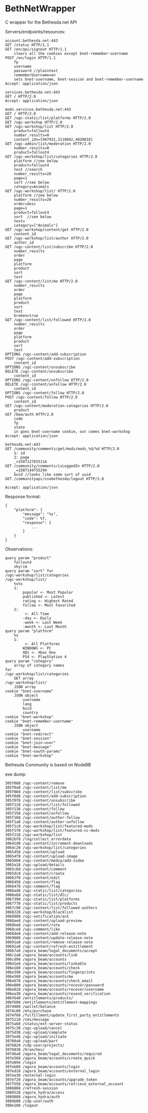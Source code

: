 # BethNetWrapper
C wrapper for the Bethesda.net API

Servers/endpoints/resources:

	account.bethesda.net:443
	GET /status HTTP/1.1
	GET /en/api/signout HTTP/1.1
		clears all the cookies except bnet-remember-username
	POST /en/login HTTP/1.1
		fp
		username
		password //plaintext
		rememberUsername=on
		sets bnet-username, bnet-session and bnet-remember-username
	Accept: application/json

	services.bethesda.net:443
	GET / HTTP/2.0
	Accept: application/json
	
	mods.services.bethesda.net:443
	GET / HTTP/2.0
	GET /ugc-static/list/platforms HTTP/2.0
	GET /ugc-workshop HTTP/2.0
	GET /ugc-workshop/list HTTP/2.0
		product=fallout4
		number_results=0
		content_ids=[947931,3110042,4020018]
	GET /ugc-admin/list/moderation HTTP/2.0
		number_results=0
		product=fallout4
	GET /ugc-workshop/list/categories HTTP/2.0
		platform //see below
		product=fallout4
		text //search
		number_results=20
		page=1
		sort //see below
		category=Animals
	GET /ugc-workshop/list/ HTTP/2.0
		platform //see below
		number_results=20
		order=desc
		page=1
		product=fallout4
		sort  //see below
		text=
		category=["Animals"]
	GET /ugc-workshop/content/get HTTP/2.0
		content_id
	GET /ugc-workshop/list/author HTTP/2.0
		author_id
	GET /ugc-content/list/subscribe HTTP/2.0
		number_results
		order
		page
		platform
		product
		sort
		text
	GET /ugc-content/list/me HTTP/2.0
		number_results
		order
		page
		platform
		product
		sort
		text
		broken=true
	GET /ugc-content/list/followed HTTP/2.0
		number_results
		order
		page
		platform
		product
		sort
		text
	OPTIONS /ugc-content/add-subscription
	POST /ugc-content/add-subscription
		content_id
	OPTIONS /ugc-content/unsubscribe
	DELETE /ugc-content/unsubscribe
		content_id
	OPTIONS /ugc-content/unfollow HTTP/2.0
	DELETE /ugc-content/unfollow HTTP/2.0
		content_id
	OPTIONS /ugc-content/follow HTTP/2.0
	POST /ugc-content/follow HTTP/2.0
		content_id
	GET /ugc-content/moderation-categories HTTP/2.0
		product
	GET /bwa/auth HTTP/2.0
		code
		fp
		state
		in goes bnet-username cookie, out comes bnet-workshop
	Accept: application/json

	bethesda.net:443
	GET /community/comments/get/mods/mods_%d/%d HTTP/2.0
		1: id
		2: page
		_=1507127655114
	GET /community/comments/isLoggedIn HTTP/2.0
		_=1507144755294
		buid //looks like some sort of uuid
	GET /communityapi/ssobethesda/logout HTTP/2.0
		
	Accept: application/json
	
Response format:

	{
		"platform": {
			"message": "%s",
			"code": %f,
			"response": {
				...
			}
		}
	}

Observations:

	query param "product"
		fallout4
		skyrim
	query param "sort" for
	/ugc-workshop/list/categories
	/ugc-workshop/list/
		%s%s
		1:
			popular <- Most Popular
			published <- Latest
			rating <- Highest Rated
			follow <- Most Favorited
		2:
			 <- All Time
			-day <- Daily
			-week <- Last Week
			-month <- Last Month
	query param "platform"
		%s
		1:
			 <- All Platforms
			WINDOWS <- PC
			XB1 <- Xbox One
			PS4 <- PlayStation 4
	query param "category"
		array of category names
	for
	/ugc-workshop/list/categories
		GET array
	/ugc-workshop/list/
		JSON array
	cookie "bnet-username"
		JSON object
			username
			lang
			buid
			country
	cookie "bnet-workshop"		
	cookie "bnet-remember-username"
		JSON object
			username
	cookie "bnet-redirect"
	cookie "bnet-session"
	cookie "bnet-join-user"
	cookie "bnet-message"
	cookie "bnet-oauth-params"
	cookie "bnet-workshop"

Bethesda Community is based on NodeBB

exe dump:

	305f088 /ugc-content/remove
	305f0a0 /ugc-content/list/me
	305f0b8 /ugc-content/list/subscribe
	305f0d8 /ugc-content/add-subscription
	305f0f8 /ugc-content/unsubscribe
	305f118 /ugc-content/list/followed
	305f138 /ugc-content/follow
	305f150 /ugc-content/unfollow
	305f168 /ugc-content/author-follow
	305f1a8 /ugc-content/author-unfollow
	305f1c8 /ugc-workshop/list/featured-mods
	305f1f0 /ugc-workshop/list/featured-cc-mods
	305f218 /ugc-workshop/list
	3062bf8 /log/collect_errordata
	30641d0 /ugc-content/increment-downloads
	3064c20 /ugc-workshop/list/categories
	3065458 /ugc-content/upload
	30654f0 /ugc-content/upload-image
	30656b8 /ugc-content/media/add-video
	3065a18 /ugc-upload/details
	3065cb0 /ugc-content/comment
	3065dc8 /ugc-content/create
	30662f0 /ugc-content/edit
	3066458 /ugc-content/flag
	3066470 /ugc-comment/flag
	3066ad8 /ugc-static/list/categories
	3066eb8 /ugc-static/list/dlc/
	3067390 /ugc-static/list/platforms
	3067770 /ugc-static/list/products
	3067c90 /ugc-content/list/followed-authors
	3068228 /ugc-workshop/blacklist
	3068980 /ugc-notification/ack
	3068ae8 /ugc-content/upload-preview
	3068be8 /ugc-content/rate
	3068ce8 /ugc-comment/like
	3068de8 /ugc-content/add-release-note
	3069080 /ugc-content/update-release-note
	30691a0 /ugc-content/remove-release-note
	30692a8 /ugc-content/refresh-entitlement
	306b7a0 /agora_beam/legal_documents/accept
	306c2a8 /agora_beam/accounts/link
	306cd98 /agora_beam/accounts
	306d1e0 /agora_beam/accounts/linkable
	306e180 /agora_beam/accounts/check
	306e398 /agora_beam/accounts/fingerprints
	306e500 /agora_beam/accounts/me
	306e670 /agora_beam/accounts/check_email
	306e800 /agora_beam/accounts/recover/password
	306e828 /agora_beam/accounts/recover/username
	306ea38 /agora_beam/accounts/resend_verification
	306f648 /entitlements/products/
	306f680 /entitlements/entitlement-mappings
	3074980 /wallet/balance
	3074c80 /mtx/purchase
	3074f60 /fulfillment/update_first_party_entitlements
	3075110 /cms/message
	3075ab8 /status/ext-server-status
	3075c30 /ugc-upload/cancel
	3075d38 /ugc-upload/complete
	3075e48 /ugc-upload/initiate
	30760a8 /ugc-upload/part
	3076820 /cdp-user/projects/
	3076838 /branches/
	307d6a8 /agora_beam/legal_documents/required
	307e568 /agora_beam/accounts/create_quick
	307e894 /login
	307eb08 /agora_beam/accounts/login
	307ed18 /agora_beam/accounts/external_login
	307ee30 /external-login
	307ef28 /agora_beam/accounts/upgrade_token
	307f558 /agora_beam/accounts/retrieve_external_account
	3088808 /refresh-session
	3089528 /agora_hydra/access
	3089888 /agora_hydra/auth
	3089b00 /cdp-user/auth
	308e180 /logout
